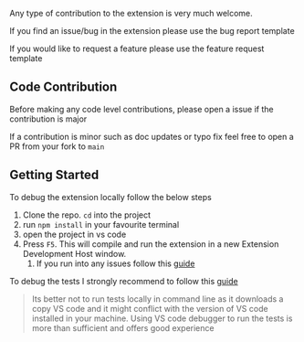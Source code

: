 Any type of contribution to the extension is very much welcome.

If you find an issue/bug in the extension please use the bug report template

If you would like to request a feature please use the feature request template

## Code Contribution

Before making any code level contributions, please open a issue if the contribution is major

If a contribution is minor such as doc updates or typo fix feel free to open a PR from your fork to `main`

## Getting Started

To debug the extension locally follow the below steps

1. Clone the repo. `cd` into the project
2. run `npm install` in your favourite terminal
3. open the project in vs code
4. Press `F5`. This will compile and run the extension in a new Extension Development Host window.
   1. If you run into any issues follow this [guide](https://code.visualstudio.com/api/get-started/your-first-extension)

To debug the tests I strongly recommend to follow this [guide](https://code.visualstudio.com/api/working-with-extensions/testing-extension#debugging-the-tests)

> Its better not to run tests locally in command line as it downloads a copy VS code and it might conflict with the version of VS code installed in your machine.
> Using VS code debugger to run the tests is more than sufficient and offers good experience
